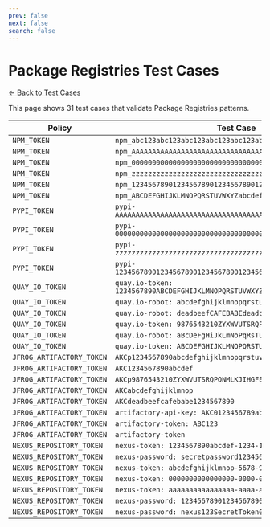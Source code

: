 ```yaml
---
prev: false
next: false
search: false
---
```


# Package Registries Test Cases

[← Back to Test Cases](/api/test-cases)

This page shows 31 test cases that validate Package Registries patterns.

| Policy | Test Case |
|--------|-----------|
| `NPM_TOKEN` | `npm_abc123abc123abc123abc123abc123abc123` |
| `NPM_TOKEN` | `npm_AAAAAAAAAAAAAAAAAAAAAAAAAAAAAAAAAAAA` |
| `NPM_TOKEN` | `npm_000000000000000000000000000000000000` |
| `NPM_TOKEN` | `npm_zzzzzzzzzzzzzzzzzzzzzzzzzzzzzzzzzzzz` |
| `NPM_TOKEN` | `npm_123456789012345678901234567890123456` |
| `NPM_TOKEN` | `npm_ABCDEFGHIJKLMNOPQRSTUVWXYZabcdefghij` |
| `PYPI_TOKEN` | `pypi-AAAAAAAAAAAAAAAAAAAAAAAAAAAAAAAAAAAAAAAAAAAAAAAAAAAAAAAAAAA` |
| `PYPI_TOKEN` | `pypi-00000000000000000000000000000000000000000000000000000000000` |
| `PYPI_TOKEN` | `pypi-zzzzzzzzzzzzzzzzzzzzzzzzzzzzzzzzzzzzzzzzzzzzzzzzzzzzzzzzzzz` |
| `PYPI_TOKEN` | `pypi-12345678901234567890123456789012345678901234567890123456789` |
| `QUAY_IO_TOKEN` | `quay.io-token: 1234567890ABCDEFGHIJKLMNOPQRSTUVWXYZ1234567890` |
| `QUAY_IO_TOKEN` | `quay.io-robot: abcdefghijklmnopqrstuvwxyz1234567890ABCDEFGH` |
| `QUAY_IO_TOKEN` | `quay.io-robot: deadbeefCAFEBABEdeadbeefCAFEBABE123456789012` |
| `QUAY_IO_TOKEN` | `quay.io-token: 9876543210ZYXWVUTSRQPONMLKJIHGFEDCBA987654` |
| `QUAY_IO_TOKEN` | `quay.io-robot: aBcDeFgHiJkLmNoPqRsTuVwXyZ1234567890AbCdEf` |
| `QUAY_IO_TOKEN` | `quay.io-token: ABCDEFGHIJKLMNOPQRSTUVWXYZ1234567890+/=abc` |
| `JFROG_ARTIFACTORY_TOKEN` | `AKCp1234567890abcdefghijklmnopqrstuvwxyz` |
| `JFROG_ARTIFACTORY_TOKEN` | `AKC1234567890abcdef` |
| `JFROG_ARTIFACTORY_TOKEN` | `AKCp9876543210ZYXWVUTSRQPONMLKJIHGFEDCBA` |
| `JFROG_ARTIFACTORY_TOKEN` | `AKCabcdefghijklmnop` |
| `JFROG_ARTIFACTORY_TOKEN` | `AKCdeadbeefcafebabe1234567890` |
| `JFROG_ARTIFACTORY_TOKEN` | `artifactory-api-key: AKC0123456789abcdef` |
| `JFROG_ARTIFACTORY_TOKEN` | `artifactory-token: ABC123` |
| `JFROG_ARTIFACTORY_TOKEN` | `artifactory-token` |
| `NEXUS_REPOSITORY_TOKEN` | `nexus-token: 1234567890abcdef-1234-1234-1234` |
| `NEXUS_REPOSITORY_TOKEN` | `nexus-password: secretpassword123456` |
| `NEXUS_REPOSITORY_TOKEN` | `nexus-token: abcdefghijklmnop-5678-9012-3456` |
| `NEXUS_REPOSITORY_TOKEN` | `nexus-token: 0000000000000000-0000-0000-0000` |
| `NEXUS_REPOSITORY_TOKEN` | `nexus-token: aaaaaaaaaaaaaaaa-aaaa-aaaa-aaaa` |
| `NEXUS_REPOSITORY_TOKEN` | `nexus-password: 12345678901234567890` |
| `NEXUS_REPOSITORY_TOKEN` | `nexus-password: nexus123SecretToken0` |

